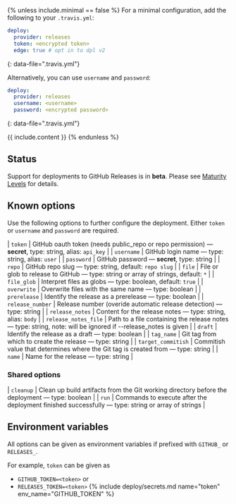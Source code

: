 {% unless include.minimal == false %}
For a minimal configuration, add the following to your `.travis.yml`:

```yaml
deploy:
  provider: releases
  token: <encrypted token>
  edge: true # opt in to dpl v2
```
{: data-file=".travis.yml"}

Alternatively, you can use `username` and `password`:

```yaml
deploy:
  provider: releases
  username: <username>
  password: <encrypted password>
```
{: data-file=".travis.yml"}


{{ include.content }}
{% endunless %}

## Status

Support for deployments to GitHub Releases is in **beta**. Please see [Maturity Levels](/user/deployment-v2#maturity-levels) for details.
## Known options

Use the following options to further configure the deployment. Either `token` or `username` and `password` are required.

| `token` | GitHub oauth token (needs public_repo or repo permission) &mdash; **secret**, type: string, alias: `api_key` |
| `username` | GitHub login name &mdash; type: string, alias: `user` |
| `password` | GitHub password &mdash; **secret**, type: string |
| `repo` | GitHub repo slug &mdash; type: string, default: `repo slug` |
| `file` | File or glob to release to GitHub &mdash; type: string or array of strings, default: `*` |
| `file_glob` | Interpret files as globs &mdash; type: boolean, default: `true` |
| `overwrite` | Overwrite files with the same name &mdash; type: boolean |
| `prerelease` | Identify the release as a prerelease &mdash; type: boolean |
| `release_number` | Release number (overide automatic release detection) &mdash; type: string |
| `release_notes` | Content for the release notes &mdash; type: string, alias: `body` |
| `release_notes_file` | Path to a file containing the release notes &mdash; type: string, note: will be ignored if --release_notes is given |
| `draft` | Identify the release as a draft &mdash; type: boolean |
| `tag_name` | Git tag from which to create the release &mdash; type: string |
| `target_commitish` | Commitish value that determines where the Git tag is created from &mdash; type: string |
| `name` | Name for the release &mdash; type: string |

### Shared options

| `cleanup` | Clean up build artifacts from the Git working directory before the deployment &mdash; type: boolean |
| `run` | Commands to execute after the deployment finished successfully &mdash; type: string or array of strings |

## Environment variables

All options can be given as environment variables if prefixed with `GITHUB_` or `RELEASES_`.

For example, `token` can be given as 

* `GITHUB_TOKEN=<token>` or 
* `RELEASES_TOKEN=<token>`
{% include deploy/secrets.md name="token" env_name="GITHUB_TOKEN" %}